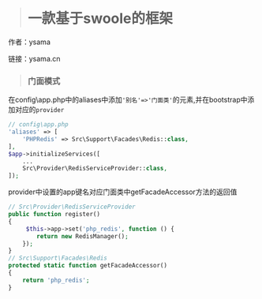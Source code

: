 > # 一款基于swoole的框架
作者：ysama

链接：ysama.cn

> ### 门面模式

在config\app.php中的aliases中添加``'别名'=>'门面类'``的元素,并在bootstrap中添加对应的``provider``
```php
// config\app.php
'aliases' => [
    'PHPRedis' => Src\Support\Facades\Redis::class,
],
$app->initializeServices([
    ...
    Src\Provider\RedisServiceProvider::class,
]);
```
provider中设置的app键名对应门面类中getFacadeAccessor方法的返回值
```php
// Src\Provider\RedisServiceProvider
public function register()
{
     $this->app->set('php_redis', function () {
        return new RedisManager();
    });
}
// Src\Support\Facades\Redis
protected static function getFacadeAccessor()
{
    return 'php_redis';
}
```